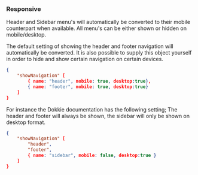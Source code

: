 ### Responsive

Header and Sidebar menu's will automatically be converted to their mobile counterpart when available. All menu's can be either shown or hidden on mobile/desktop.

The default setting of showing the header and footer navigation will automatically be converted. It is also possible to supply this object yourself in order to hide and show certain navigation on certain devices.

```json
{
	"showNavigation" [
		{ name: "header", mobile: true, desktop:true},
		{ name: "footer", mobile: true, desktop:true}
	]
}
```

For instance the Dokkie documentation has the following setting; The header and footer will always be shown, the sidebar will only be shown on desktop format.

```json
{
	"showNavigation" [
		"header",
		"footer",
		{ name: "sidebar", mobile: false, desktop:true }
	]
}
```
